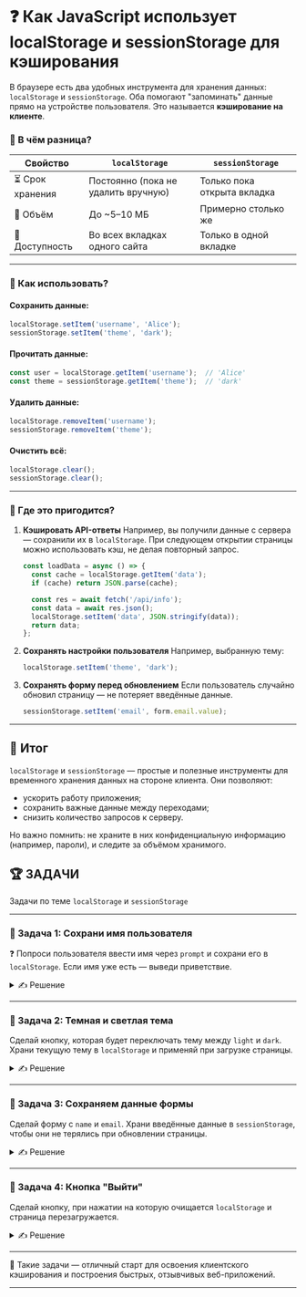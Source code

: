 # ❓ Как JavaScript использует localStorage и sessionStorage для кэширования

В браузере есть два удобных инструмента для хранения данных: `localStorage` и `sessionStorage`. Оба помогают "запоминать" данные прямо на устройстве пользователя. Это называется **кэширование на клиенте**.

### 📌 В чём разница?

| Свойство        | `localStorage`                      | `sessionStorage`            |
| --------------- | ----------------------------------- | --------------------------- |
| ⏳ Срок хранения | Постоянно (пока не удалить вручную) | Только пока открыта вкладка |
| 📁 Объём        | До \~5–10 МБ                        | Примерно столько же         |
| 🔄 Доступность  | Во всех вкладках одного сайта       | Только в одной вкладке      |

---

### 📌 Как использовать?

#### Сохранить данные:

```javascript
localStorage.setItem('username', 'Alice');
sessionStorage.setItem('theme', 'dark');
```

#### Прочитать данные:

```javascript
const user = localStorage.getItem('username');  // 'Alice'
const theme = sessionStorage.getItem('theme');  // 'dark'
```

#### Удалить данные:

```javascript
localStorage.removeItem('username');
sessionStorage.removeItem('theme');
```

#### Очистить всё:

```javascript
localStorage.clear();
sessionStorage.clear();
```

---

### 📌 Где это пригодится?

1. **Кэшировать API-ответы**
   Например, вы получили данные с сервера — сохранили их в `localStorage`. При следующем открытии страницы можно использовать кэш, не делая повторный запрос.

   ```javascript
   const loadData = async () => {
     const cache = localStorage.getItem('data');
     if (cache) return JSON.parse(cache);

     const res = await fetch('/api/info');
     const data = await res.json();
     localStorage.setItem('data', JSON.stringify(data));
     return data;
   };
   ```

2. **Сохранять настройки пользователя**
   Например, выбранную тему:

   ```javascript
   localStorage.setItem('theme', 'dark');
   ```

3. **Сохранять форму перед обновлением**
   Если пользователь случайно обновил страницу — не потеряет введённые данные.

   ```javascript
   sessionStorage.setItem('email', form.email.value);
   ```

---

## 🎯 Итог

`localStorage` и `sessionStorage` — простые и полезные инструменты для временного хранения данных на стороне клиента. Они позволяют:

* ускорить работу приложения;
* сохранить важные данные между переходами;
* снизить количество запросов к серверу.

Но важно помнить: не храните в них конфиденциальную информацию (например, пароли), и следите за объёмом хранимого.

## 🏆 ЗАДАЧИ

Задачи по теме `localStorage` и `sessionStorage`

---

### 📌 Задача 1: Сохрани имя пользователя

❓ Попроси пользователя ввести имя через `prompt` и сохрани его в `localStorage`.
Если имя уже есть — выведи приветствие.

<details>
<summary>✍ Решение</summary>

```javascript
const name = localStorage.getItem('userName');
if (name) {
  alert(`Привет, ${name}!`);
} else {
  const newName = prompt('Как тебя зовут?');
  if (newName) {
    localStorage.setItem('userName', newName);
  }
}
```

</details>

---

### 📌 Задача 2: Темная и светлая тема

Сделай кнопку, которая будет переключать тему между `light` и `dark`.
Храни текущую тему в `localStorage` и применяй при загрузке страницы.

<details>
<summary>✍ Решение</summary>

```html
<button id="toggle-theme">Переключить тему</button>
```

```javascript
const savedTheme = localStorage.getItem('theme') || 'light';
document.body.className = savedTheme;

document.getElementById('toggle-theme').onclick = () => {
  const newTheme = savedTheme === 'light' ? 'dark' : 'light';
  localStorage.setItem('theme', newTheme);
  location.reload();
};
```

</details>

---

### 📌 Задача 3: Сохраняем данные формы

Сделай форму с `name` и `email`.
Храни введённые данные в `sessionStorage`, чтобы они не терялись при обновлении страницы.

<details>
<summary>✍ Решение</summary>

```html
<form>
  <input type="text" id="name" name="name" placeholder="Имя">
  <input type="email" id="email" name="email" placeholder="Email">
</form>
```

```javascript
const nameInput = document.getElementById('name');
const emailInput = document.getElementById('email');

nameInput.value = sessionStorage.getItem('name') || '';
emailInput.value = sessionStorage.getItem('email') || '';

nameInput.addEventListener('input', () => {
  sessionStorage.setItem('name', nameInput.value);
});
emailInput.addEventListener('input', () => {
  sessionStorage.setItem('email', emailInput.value);
});
```

</details>

---

### 📌 Задача 4: Кнопка "Выйти"

Сделай кнопку, при нажатии на которую очищается `localStorage` и страница перезагружается.

<details>
<summary>✍ Решение</summary>

```html
<button id="logout">Выйти</button>
```

```javascript
document.getElementById('logout').onclick = () => {
  localStorage.clear();
  location.reload();
};
```

</details>

---

🎉 Такие задачи — отличный старт для освоения клиентского кэширования и построения быстрых, отзывчивых веб-приложений.

---
